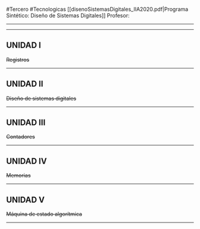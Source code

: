 #Tercero #Tecnologicas 
[[disenoSistemasDigitales_IIA2020.pdf|Programa Sintético: Diseño de Sistemas Digitales]]
Profesor: 
____
____
## UNIDAD I
~~Registros~~
____

## UNIDAD II
~~Diseño de sistemas digitales~~
____

## UNIDAD III
~~Contadores~~
____

## UNIDAD IV
~~Memorias~~
____

## UNIDAD V
~~Máquina de estado algorítmica~~
_____


